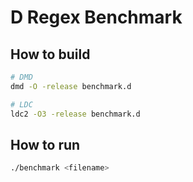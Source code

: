 # D Regex Benchmark

## How to build

```sh
# DMD
dmd -O -release benchmark.d

# LDC
ldc2 -O3 -release benchmark.d
```

## How to run

```sh
./benchmark <filename>
```
